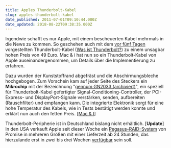 ```yaml
---
title: Apples Thunderbolt-Kabel
slug: apples-thunderbolt-kabel
date_published: 2011-07-01T09:10:44.000Z
date_updated: 2018-08-22T09:38:35.000Z
---
```


Irgendwie schafft es nur Apple, mit einem bescheuerten Kabel mehrmals in die News zu kommen. So geschehen auch mit dem [vor fünf Tagen](__GHOST_URL__/apple-bietet-thunderbolt-kabel-an/) vorgestellten Thunderbolt-Kabel ([Was ist Thunderbolt?](__GHOST_URL__/thunderbolt/)) zu einem unsagbar hohen Preis von 49 Euro. Mac & i hat nun so ein Thunderbolt-Kabel von Apple auseinandergenommen, um Details  über die Implementierung zu erfahren.

Dazu wurden der Kunststoffrand  abgefräst und die Abschirmungsbleche hochgebogen.  Zum Vorschein kam auf jeder Seite des Steckers ein **Mikrochip** mit der  Bezeichnung "[gennum GN2033 (archiviert)](http://web.archive.org/web/20110703101436/http://www.gennum.com:80/products/thunderbolt-cable-transceivers/gn2033)",  ein speziell für Thunderbolt-Kabel gefertigter  Signal-Conditioning-Controller, der PCI-Express- und DisplayPort-Signale  verstärken, senden, aufbereiten (Rauschfilter) und empfangen kann. Die  integrierte Elektronik sorgt für eine hohe Temperatur des Kabels, wie in Tests bestätigt werden konnte und erklärt nun auch den fetten Preis. [[Mac & I](http://www.heise.de/mac-and-i/meldung/Apple-setzt-bei-Thunderbolt-auf-aktive-Kabel-1271049.html)]

Thunderbolt-Peripherie ist in Deutschland bislang nicht erhältlich. [**Update**] In den USA verkauft Apple seit dieser Woche ein [Pegasus-RAID-System](http://store.apple.com/us/search?find=promise+pegasus) von Promise in mehreren Größen mit einer Lieferzeit ab 24 Stunden, das hierzulande erst in zwei bis drei Wochen [verfügbar](http://store.apple.com/de/search?find=promise+pegasus) sein soll.
